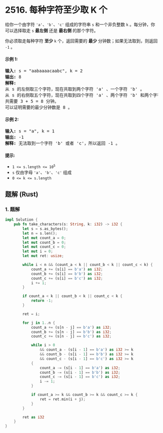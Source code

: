 # 2516. 每种字符至少取 K 个
给你一个由字符 `'a'`、`'b'`、`'c'` 组成的字符串 `s` 和一个非负整数 `k` 。每分钟，你可以选择取走 `s` **最左侧** 还是 **最右侧** 的那个字符。

你必须取走每种字符 **至少** `k` 个，返回需要的 **最少** 分钟数；如果无法取到，则返回 `-1` 。

#### 示例 1:
<pre>
<strong>输入:</strong> s = "aabaaaacaabc", k = 2
<strong>输出:</strong> 8
<strong>解释:</strong>
从 s 的左侧取三个字符，现在共取到两个字符 'a' 、一个字符 'b' 。
从 s 的右侧取五个字符，现在共取到四个字符 'a' 、两个字符 'b' 和两个字符 'c' 。
共需要 3 + 5 = 8 分钟。
可以证明需要的最少分钟数是 8 。
</pre>

#### 示例 2:
<pre>
<strong>输入:</strong> s = "a", k = 1
<strong>输出:</strong> -1
<strong>解释:</strong> 无法取到一个字符 'b' 或者 'c'，所以返回 -1 。
</pre>

#### 提示:
* <code>1 <= s.length <= 10<sup>5</sup></code>
* `s` 仅由字母 `'a'`、`'b'`、`'c'` 组成
* `0 <= k <= s.length`

## 题解 (Rust)

### 1. 题解
```Rust
impl Solution {
    pub fn take_characters(s: String, k: i32) -> i32 {
        let s = s.as_bytes();
        let n = s.len();
        let mut count_a = 0;
        let mut count_b = 0;
        let mut count_c = 0;
        let mut i = 0;
        let mut ret: usize;

        while i < n && (count_a < k || count_b < k || count_c < k) {
            count_a += (s[i] == b'a') as i32;
            count_b += (s[i] == b'b') as i32;
            count_c += (s[i] == b'c') as i32;
            i += 1;
        }

        if count_a < k || count_b < k || count_c < k {
            return -1;
        }

        ret = i;

        for j in 1..n {
            count_a += (s[n - j] == b'a') as i32;
            count_b += (s[n - j] == b'b') as i32;
            count_c += (s[n - j] == b'c') as i32;

            while i > 0
                && count_a - (s[i - 1] == b'a') as i32 >= k
                && count_b - (s[i - 1] == b'b') as i32 >= k
                && count_c - (s[i - 1] == b'c') as i32 >= k
            {
                count_a -= (s[i - 1] == b'a') as i32;
                count_b -= (s[i - 1] == b'b') as i32;
                count_c -= (s[i - 1] == b'c') as i32;
                i -= 1;
            }

            if count_a >= k && count_b >= k && count_c >= k {
                ret = ret.min(i + j);
            }
        }

        ret as i32
    }
}
```
